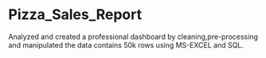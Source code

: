 # Pizza_Sales_Report
Analyzed and created a professional dashboard by cleaning,pre-processing and manipulated the data contains 50k rows using MS-EXCEL and SQL.
